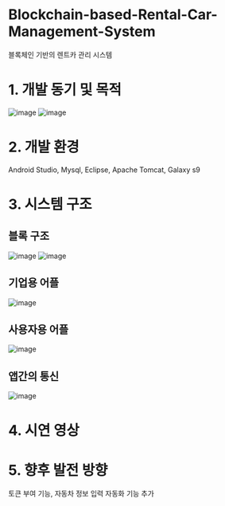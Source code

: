 # Blockchain-based-Rental-Car-Management-System
블록체인 기반의 렌트카 관리 시스템

# 1. 개발 동기 및 목적

![image](https://user-images.githubusercontent.com/54186647/63193041-6a7a9280-c0a7-11e9-870b-29335f9e502e.png)
![image](https://user-images.githubusercontent.com/54186647/63193134-a44b9900-c0a7-11e9-8dc8-ae85425174e3.png)

# 2. 개발 환경

 Android Studio, Mysql, Eclipse, Apache Tomcat, Galaxy s9

# 3. 시스템 구조

## 블록 구조
![image](https://user-images.githubusercontent.com/54186647/63193263-fc829b00-c0a7-11e9-8671-224798cf8afb.png)
![image](https://user-images.githubusercontent.com/54186647/63193263-fc829b00-c0a7-11e9-8671-224798cf8afb.png)

## 기업용 어플
![image](https://user-images.githubusercontent.com/54186647/63214637-aec46c00-c155-11e9-9036-15674749eb63.png)

## 사용자용 어플
![image](https://user-images.githubusercontent.com/54186647/63193370-45d2ea80-c0a8-11e9-9d3c-7109d2505a91.png)

## 앱간의 통신
![image](https://user-images.githubusercontent.com/54186647/63193408-5b481480-c0a8-11e9-8140-5b0daaf0581e.png)

# 4. 시연 영상



# 5. 향후 발전 방향

 토큰 부여 기능, 자동차 정보 입력 자동화 기능 추가


